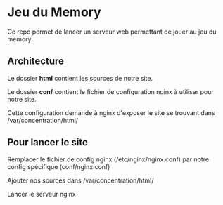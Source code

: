 # Jeu du Memory

Ce repo permet de lancer un serveur web permettant de jouer au jeu du memory

## Architecture

Le dossier **html** contient les sources de notre site.

Le dossier **conf** contient le fichier de configuration nginx à utiliser pour notre site.

Cette configuration demande à nginx d'exposer le site se trouvant dans /var/concentration/html/


## Pour lancer le site

Remplacer le fichier de config nginx (/etc/nginx/nginx.conf) par notre config spécifique (conf/nginx.conf)

Ajouter nos sources dans /var/concentration/html/

Lancer le serveur nginx
